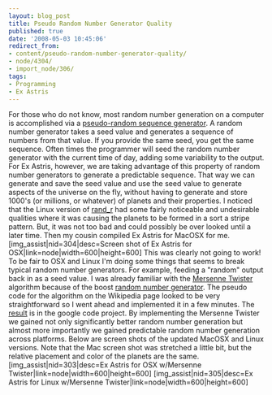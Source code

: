 ```yaml
---
layout: blog_post
title: Pseudo Random Number Generator Quality
published: true
date: '2008-05-03 10:45:06'
redirect_from:
- content/pseudo-random-number-generator-quality/
- node/4304/
- import_node/306/
tags:
- Programming
- Ex Astris
---
```


For those who do not know, most random number generation on a computer is accomplished via a [pseudo-random sequence generator](http://en.wikipedia.org/wiki/Pseudorandom_number_generator). A random number generator takes a seed value and generates a sequence of numbers from that value. If you provide the same seed, you get the same sequence. Often times the programmer will seed the random number generator with the current time of day, adding some variability to the output. For Ex Astris, however, we are taking advantage of this property of random number generators to generate a predictable sequence. That way we can generate and save the seed value and use the seed value to generate aspects of the universe on the fly, without having to generate and store 1000's (or millions, or whatever) of planets and their properties. I noticed that the Linux version of [rand_r](http://linux.die.net/man/3/rand_r) had some fairly noticeable and undesirable qualities where it was causing the planets to be formed in a sort a stripe pattern. But, it was not too bad and could possibly be over looked until a later time. Then my cousin compiled Ex Astris for MacOSX for me. [img_assist|nid=304|desc=Screen shot of Ex Astris for OSX|link=node|width=600|height=600] This was clearly not going to work! To be fair to OSX and Linux I'm doing some things that seems to break typical random number generators. For example, feeding a "random" output back in as a seed value. I was already familiar with the [Mersenne Twister](http://en.wikipedia.org/wiki/Mersenne_twister) algorithm because of the boost [random number generator](). The pseudo code for the algorithm on the Wikipedia page looked to be very straightforward so I went ahead and implemented it in a few minutes. The [result](http://code.google.com/p/exastris/source/browse/tags/snapshot-20080429/random_generator.hpp) is in the google code project. By implementing the Mersenne Twister we gained not only significantly better random number generation but almost more importantly we gained predictable random number generation across platforms. Below are screen shots of the updated MacOSX and Linux versions. Note that the Mac screen shot was stretched a little bit, but the relative placement and color of the planets are the same. [img_assist|nid=303|desc=Ex Astris for OSX w/Mersenne Twister|link=node|width=600|height=600] [img_assist|nid=305|desc=Ex Astris for Linux w/Mersenne Twister|link=node|width=600|height=600]
